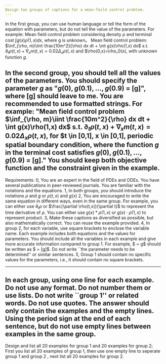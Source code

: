 ```yaml
---
Design two groups of captions for a mean-feild control problem.
---
```

In the first group, you can use human language or tell the form of the equation with parameters, but do not tell the value of the parameters. For example: 
Mean field control problem considering density $\rho$ and terminal cost $\int g(x)\rho(1,x) dx$, where g is unknown。
Mean field control problem: $\inf_{\rho, m}\iint \frac{10m^2}{\rho} dx dt + \int g(x)\rho(1,x) dx$ s.t. $\partial_t \rho(t,x) + \nabla_x m(t,x) = 0.02 \Delta_x \rho(t,x)$ and $\rho(0,x)=\rho_0(x), with unknown function $g$.

In the second group, you should tell all the values of the parameters. You should specify the parameter $g$ as "$g(0), g(0.1), ..., g(0.9)$ = [g]", where [g] should leave to me. You are recommended to use formatted strings. For example: "Mean field control problem $\inf_{\rho, m}\iint \frac{10m^2}{\rho} dx dt + \int g(x)\rho(1,x) dx$ s.t. $\partial_t \rho(t,x) + \nabla_x m(t,x) = 0.02 \Delta_x \rho(t,x)$, for $t \in [0,1], x \in [0,1],  periodic spatial boundary condition, where the function $g$ in the terminal cost satisfies $g(0), g(0.1), ..., g(0.9)$ = [g]." You should keep both objective function and the constraint given in the example.
---
Requirements:
0, You are an expert in the field of PDEs and ODEs. You have several publications in peer-reviewed journals. You are familiar with the notations and the equations.
1, In both groups, you should introduce the notations $\rho$ and $g$ or $\rho(t,x)$ and $g(x)$ 
2, You are encouraged to write the same equation in different ways, even in the same group. For example, you can either use $\partial_t \rho$ or $\frac{\partial \rho(t,x)}{\partial t}$ to represent the time derivative of $\rho$.  You can either use $g(x) * \rho(1,x)$ or $g(x) \cdot \rho(1,x)$ to represent product. 
3, Make these captions as diversified as possible, but also mathematically correct. You can reuse the example provided.
4, In group 2, for each variable, use square brackets to enclose the variable name. Each example includes both equations and the values for parameters. You should include all the variables in each example and give more accurate information compared to group 1. For example, $ = g$ should be written as $ = [g]$. Do not write ``the parameter needs to be determined'' or similar sentences. 
5, Group 1 should contain no specific values for the parameters, i.e., it should contain no square brackets.

---
In each group, using one line for each example. Do not use any format. Do not number them or use lists. Do not write ``group 1'' or related words. Do not use quotes. The answer should only contain the examples and the empty lines. Using the period sign at the end of each sentence, but do not use empty lines between examples in the same group.
---
Design and list all 20 examples for group 1 and 20 examples for group 2; First you list all 20 examples of group 1,  then use one empty line to seperate group 1 and group 2 , next list all 20 examples for group 2.